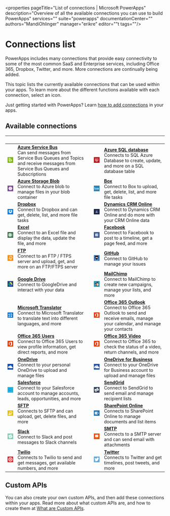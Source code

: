 <properties
	pageTitle="List of connections | Microsoft PowerApps"
	description="Overview of all the available connections you can use to build PowerApps"
	services=""
	suite="powerapps"
	documentationCenter=""
	authors="MandiOhlinger"
	manager="erikre"
	editor=""t
    tags=""/>

<tags
	ms.service="powerapps"
	ms.workload="na"
	ms.tgt_pltfrm="na"
	ms.devlang="na"
	ms.topic="get-started-article"
	ms.date="05/19/2016"
	ms.author="mandia"/>

# Connections list

PowerApps includes many connections that provide easy connectivity to some of the most common SaaS and Enterprise services, including Office 365, Dropbox, Twitter, and more. More connections are continually being added. 

This topic lists the currently available connections that can be used within your apps. To learn more about the different functions available with each connection, select an icon. 

Just getting started with PowerApps? Learn [how to add connections](add-manage-connections.md) in your apps.

## Available connections

|&nbsp;|&nbsp;|&nbsp;|&nbsp;|&nbsp;|
|---|---|---|---|---|
[![API Icon][servicebusicon]][servicebusdoc] | [**Azure Service Bus**][servicebusdoc] <br/> Can send messages from Service Bus Queues and Topics and receive messages from Service Bus Queues and Subscriptions || [![API Icon][sqlicon]][sqldoc] | [**Azure SQL database**][sqldoc]  <br/> Connects to SQL Azure Database to create, update, and more on a SQL database table |
| [![API Icon][blobicon]][azureblobdoc] | [**Azure Storage Blob**][azureblobdoc] <br/>Connect to Azure blob to manage files in your blob container || [![API Icon][boxicon]][boxDoc] | [**Box**][boxDoc] <br/>Connect to Box to upload, get, delete, list, and more file tasks| 
| [![API Icon][dropboxicon]][dropboxdoc] | [**Dropbox**][dropboxdoc] <br/> Connect to Dropbox and can get, delete, list, and more file tasks || [![API Icon][crmonlineicon]][crmonlinedoc] | [**Dynamics CRM Online**][crmonlinedoc] <br/>Connect to Dynamics CRM Online and do more with your CRM Online data |
| [![API Icon][excelicon]][exceldoc] | [**Excel**][exceldoc] <br/> Connect to an Excel file and display the data, update the file, and more || [![API Icon][facebookicon]][facebookdoc] | [**Facebook**][facebookdoc] <br/> Connect to Facebook to post to a timeline, get a page feed, and more |
| [![API Icon][ftpicon]][ftpdoc] | [**FTP**][ftpdoc] <br/> Connect to an FTP / FTPS server and upload, get, and more on an FTP/FTPS server || [![API Icon][githubicon]][githubdoc] | [**GitHub**][githubdoc] <br/> Connect to GitHub to manage your issues |
| [![API Icon][googledriveicon]][googledrivedoc] | [**Google Drive**][googledrivedoc] <br/> Connect to GoogleDrive and interact with your data || [![API Icon][mailchimpicon]][mailchimpdoc] | [**MailChimp**][mailchimpdoc]  <br/> Connect to MailChimp to create new campaigns, manage your lists, and more |
| [![API Icon][microsofttranslatoricon]][microsofttranslatordoc] | [**Microsoft Translator**][microsofttranslatordoc] <br/> Connect to Microsoft Translator to translate text into different languages, and more | | [![API Icon][office365icon]][office365outlookdoc] | [**Office 365 Outlook**][office365outlookdoc] <br/> Connect to Office 365 Outlook to send and receive emails, manage your calendar, and manage your contacts |
| [![API Icon][office365icon]][office365usersdoc] | [**Office 365 Users**][office365usersdoc] <br/> Connect to Office 365 Users to view profile information, get direct reports, and more || [![API Icon][office365icon]][office365videodoc] | [**Office 365 Video**][office365videodoc] <br/> Connect to Office 365 to check the status of a video, return channels, and more |
| [![API Icon][onedriveicon]][onedrivedoc] | [**OneDrive**][onedrivedoc] <br/> Connect to your personal OneDrive to upload and manage files || [![API Icon][onedriveforbusinessicon]][onedriveforbusinessdoc] | [**OneDrive for Business**][onedriveforbusinessdoc] <br/> Connect to your OneDrive for Business account to upload and manage files |
| [![API Icon][salesforceicon]][salesforcedoc] | [**Salesforce**][salesforcedoc] <br/> Connect to your Salesforce account to manage accounts, leads, opportunities, and more ||  [![API Icon][sendgridicon]][sendgriddoc] | [**SendGrid**][sendgriddoc] <br/> Connect to SendGrid to send email and manage recipient lists |
| [![API Icon][sftpicon]][sftpdoc] | [**SFTP**][sftpdoc]  <br/> Connects to SFTP and can upload, get, delete files, and more || [![API Icon][sharepointicon]][sharepointdoc] | [**SharePoint Online**][sharepointdoc]  <br/> Connects to SharePoint Online to manage documents and list items |
| [![API Icon][slackicon]][slackdoc] | [**Slack**][slackdoc]  <br/> Connect to Slack and post messages to Slack channels || [![API Icon][smtpicon]][smtpdoc] | [**SMTP**][smtpdoc]  <br/> Connects to a SMTP server and can send email with attachments|
| [![API Icon][twilioicon]][twiliodoc] | [**Twilio**][twiliodoc]  <br/> Connects to Twilio to send and get messages, get available numbers, and more || [![API Icon][twittericon]][twitterdoc] | [**Twitter**][twitterdoc]  <br/> Connects to Twitter and get timelines, post tweets, and more |


## Custom APIs
You can also create your own custom APIs, and then add these connections within your apps. Read more about what custom APIs are, and how to create them at [What are Custom APIs](register-custom-api.md). 


<!--API Documentation-->
[azureblobdoc]: ./connections/connection-azure-blob.md "Connect to Azure blob to manage files in your blob container."
[boxDoc]: ./connections/connection-box.md "Connects to Box and can upload, get, delete, list, and more file tasks."
[crmonlinedoc]: ./connections/connection-dynamics-crmonline.md "Connect to Dynamics CRM Online and do more with your CRM Online data."
[dropboxdoc]: ./connections/connection-dropbox.md "Connect to Dropbox and can get, delete, list, and more file tasks."
[exceldoc]: ./connections/connection-excel.md "Connect to Excel."
[facebookdoc]: ./connections/connection-facebook.md "Connect to Facebook to post to a timeline, get a page feed, and more."
[ftpdoc]: ./connections/connection-ftp.md "Connects to an FTP / FTPS server and do different FTP tasks, including uploading, getting, deleting files, and more."
[googledrivedoc]: ./connections/connection-googledrive.md "Connect to GoogleDrive and interact with your data."
[githubdoc]: ./connections/connection-github.md "Connect to GitHub to manage your issues."
[mailchimpdoc]: ./connections/connection-mailchimp.md "Connect to MailChimp to create new campaigns, manage your lists, and more"
[microsofttranslatordoc]: ./connections/connection-microsoft-translator.md "Connect to Microsoft Translator and translate your text to different languages"
[office365outlookdoc]: ./connections/connection-office365-outlook.md "The Office 365 Connector can send and receive emails, manage your calendar, and manage your contacts using your Office 365 account."
[office365usersdoc]: ./connections/connection-office365-users.md "Connect to Office 365 Users to look up manager information, view profiles, and more"
[office365videodoc]: ./connections/connection-office365-video.md "Connect to Office 365 to check the status of a video, return channels, and more"
[onedrivedoc]: ./connections/connection-onedrive.md "Connects to your personal Microsoft OneDrive and upload, list files, and more."
[onedriveforbusinessdoc]: ./connections/connection-onedrive-for-business.md "Connects to your Microsoft OneDrive for Business account to upload, list files, and more."
[salesforcedoc]: ./connections/connection-salesforce.md "Connect to your Salesforce account and manage  accounts, opportunities, and more."
[servicebusdoc]: ./connections/connection-azure-servicebus.md "Can send messages from Service Bus Queues and Topics and receive messages from Service Bus Queues and Subscriptions."
[sendgriddoc]: ./connections/connection-sendgrid.md "Connect to SendGrid to send email and manage recipient lists"
[sharepointdoc]: ./connections/connection-sharepoint-online.md "Connects to SharePoint Online to manage documents and list items."
[slackdoc]: ./connections/connection-slack.md "Connect to Slack and post messages to Slack channels."
[sftpdoc]: ./connections/connection-sftp.md "Connects to SFTP and can upload, get, delete files, and more."
[smtpdoc]: ./connections/connection-smtp.md "Connects to a SMTP server and can send email with attachments."
[sqldoc]: ./connections/connection-azure-sqldatabase.md "Connects to Azure SQL Database to create, update entries, and more on an Azure SQL database table."
[twiliodoc]: ./connections/connection-twilio.md "Connects to Twilio and can send and get messages, get available numbers, and more."
[twitterdoc]: ./connections/connection-twitter.md "Connects to Twitter and get timelines, post tweets, and more."
[yammerdoc]: ./connectors-create-api-yammer.md "Connects to Yammer to post messages and get new messages."

<!--Icon references-->
[blobicon]: ./media/connections-list/blobicon.png
[bingsearchicon]: ./media/connections-list/bingsearchicon.png
[boxicon]: ./media/connections-list/boxicon.png
[ftpicon]: ./media/connections-list/ftpicon.png
[crmonlineicon]: ./media/connections-list/dynamicscrmicon.png
[dropboxicon]: ./media/connections-list/dropboxicon.png
[excelicon]: ./media/connections-list/excelicon.png
[facebookicon]: ./media/connections-list/facebookicon.png
[googledriveicon]: ./media/connections-list/googledriveicon.png
[githubicon]: ./media/connections-list/githubicon.png
[mailchimpicon]: ./media/connections-list/mailchimpicon.png
[microsofttranslatoricon]: ./media/connections-list/translatoricon.png
[office365icon]: ./media/connections-list/office365icon.png
[onedriveicon]: ./media/connections-list/onedriveicon.png
[onedriveforbusinessicon]: ./media/connections-list/onedriveforbusinessicon.png
[salesforceicon]: ./media/connections-list/salesforceicon.png
[servicebusicon]: ./media/connections-list/servicebusicon.png
[sendgridicon]: ./media/connections-list/sendgridicon.png
[sftpicon]: ./media/connections-list/sftpicon.png
[sharepointicon]: ./media/connections-list/sharepointicon.png
[slackicon]: ./media/connections-list/slackicon.png
[smtpicon]: ./media/connections-list/smtpicon.png
[sqlicon]: ./media/connections-list/sqlicon.png
[twilioicon]: ./media/connections-list/twilioicon.png
[twittericon]: ./media/connections-list/twittericon.png
[yammericon]: ./media/connections-list/yammericon.png
